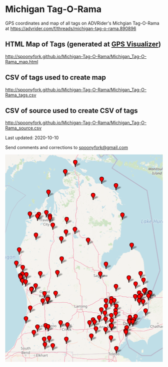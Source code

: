 # Michigan Tag-O-Rama



GPS coordinates and map of all tags on ADVRider's Michgian Tag-O-Rama at https://advrider.com/f/threads/michigan-tag-o-rama.890896

## HTML Map of Tags (generated at [GPS Visualizer](https://www.gpsvisualizer.com/))
http://spoonyfork.github.io/Michigan-Tag-O-Rama/Michigan_Tag-O-Rama_map.html

## CSV of tags used to create map
http://spoonyfork.github.io/Michigan-Tag-O-Rama/Michigan_Tag-O-Rama_tags.csv

## CSV of source used to create CSV of tags
http://spoonyfork.github.io/Michigan-Tag-O-Rama/Michigan_Tag-O-Rama_source.csv

Last updated: 2020-10-10

Send comments and corrections to spoonyfork@gmail.com

![Alt text](Michigan_Tag-O-Rama_map.png?raw=true "PNG of Tag Map")
